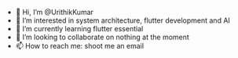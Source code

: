 - 👋 Hi, I’m @UrithikKumar
- 👀 I’m interested in system architecture, flutter development and AI
- 🌱 I’m currently learning flutter essential
- 💞️ I’m looking to collaborate on nothing at the moment
- 📫 How to reach me: shoot me an email 
<!---
UrithikKumar/UrithikKumar is a ✨ special ✨ repository because its `README.md` (this file) appears on your GitHub profile.
You can click the Preview link to take a look at your changes.
--->
